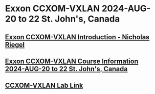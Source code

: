 # Exxon CCXOM-VXLAN 2024-AUG-20 to 22 St. John's, Canada
## [Exxon CCXOM-VXLAN Introduction - Nicholas Riegel](https://docs.google.com/presentation/d/1xiMMk75gjqdKL5stQ03NATbsLPnrlDDEXNx-4_sKJaE/edit?usp=sharing)

## [Exxon CCXOM-VXLAN Course Information 2024-AUG-20 to 22 St. John's, Canada](https://docs.google.com/spreadsheets/d/1ganrXWukVrU0K4zpbhtUPWhoB3BJZk6ZyDEPyZ2t8ms/edit?usp=sharing)

## [CCXOM-VXLAN Lab Link](https://dcloud-lon-anyconnect.cisco.com)

<!-- Comment ## [Cisco NSO Helpful Links (Google Doc)](https://docs.google.com/document/d/1dTGRx88uR-L1Ivlynb-9a4cDjnyS_0-wYkltnnT7f0I/edit?usp=sharing)

## [Mid Course Feedback NSO300 2024-JUL-22 to 26 Herndon, VA (Google Form)](https://forms.gle/sChUitMpmzZ7a6N26)

<!-- Comment -->
